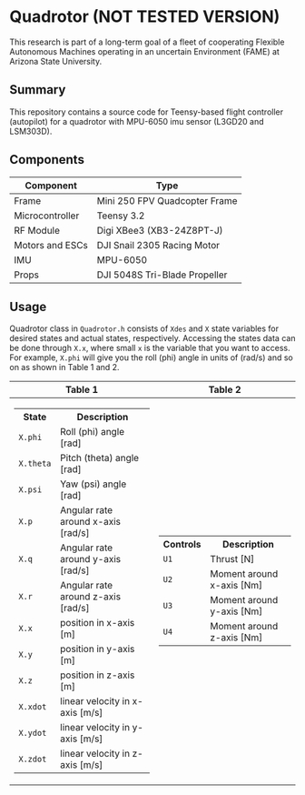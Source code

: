 # Quadrotor (NOT TESTED VERSION)
This research is part of a long-term goal of a fleet of cooperating Flexible Autonomous Machines operating in an uncertain Environment (FAME) at Arizona State University.

## Summary
This repository contains a source code for Teensy-based flight controller (autopilot) for a quadrotor with MPU-6050 imu sensor (L3GD20 and LSM303D).

## Components
| Component | Type |
| --- | --- |
| Frame | Mini 250 FPV Quadcopter Frame |
| Microcontroller | Teensy 3.2 |
| RF Module | Digi XBee3 (XB3-24Z8PT-J) |
| Motors and ESCs | DJI Snail 2305 Racing Motor |
| IMU | MPU-6050 |
| Props | DJI 5048S Tri-Blade Propeller |

## Usage
Quadrotor class in `Quadrotor.h` consists of `Xdes` and `X` state variables for desired states and actual states, respectively. Accessing the states data can be done through `X.x`, where small `x` is the variable that you want to access. For example, `X.phi` will give you the roll (phi) angle in units of (rad/s) and so on as shown in Table 1 and 2.


|Table 1|Table 2|
|--|--|
|<table> <tr><th>State</th><th>Description</th></tr><tr><td>`X.phi`</td><td>Roll (phi) angle [rad]</td></tr> <tr><td>`X.theta`</td><td>Pitch (theta) angle [rad]</td></tr> <tr><td>`X.psi`</td><td>Yaw (psi) angle [rad]</td></tr> <tr><td>`X.p`</td><td>Angular rate around x-axis [rad/s]</td></tr> <tr><td>`X.q`</td><td>Angular rate around y-axis [rad/s]</td></tr> <tr><td>`X.r`</td><td>Angular rate around z-axis [rad/s]</td></tr> <tr><td>`X.x`</td><td>position in x-axis [m]</td></tr> <tr><td>`X.y`</td><td>position in y-axis [m]</td></tr> <tr><td>`X.z`</td><td>position in z-axis [m]</td></tr> <tr><td>`X.xdot`</td><td>linear velocity in x-axis [m/s]</td></tr> <tr><td>`X.ydot`</td><td>linear velocity in y-axis [m/s]</td></tr> <tr><td>`X.zdot`</td><td>linear velocity in z-axis [m/s]</td></tr> </table>| <table> <tr><th>Controls</th><th>Description</th></tr><tr><td>`U1`</td><td>Thrust [N]</td></tr> <tr><td>`U2`</td><td>Moment around x-axis [Nm]</td></tr> <tr><td>`U3`</td><td>Moment around y-axis [Nm]</td></tr> <tr><td>`U4`</td><td>Moment around z-axis [Nm]</td></tr></table>
